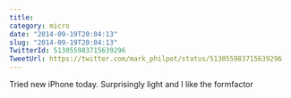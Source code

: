 ```yaml
---
title: 
category: micro
date: "2014-09-19T20:04:13"
slug: "2014-09-19T20:04:13"
TwitterId: 513055983715639296
TweetUrl: https://twitter.com/mark_philpot/status/513055983715639296
---
```


Tried new iPhone today. Surprisingly light and I like the formfactor
